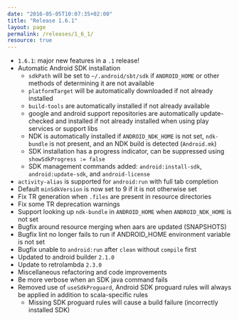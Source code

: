 ```yaml
---
date: "2016-05-05T10:07:35+02:00"
title: "Release 1.6.1"
layout: page
permalink: /releases/1_6_1/
resource: true
---
```


* `1.6.1`: major new features in a `.1` release!
* Automatic Android SDK installation
  * `sdkPath` will be set to `~/.android/sbt/sdk` if `ANDROID_HOME` or other methods of determining it are not available
  * `platformTarget` will be automatically downloaded if not already installed
  * `build-tools` are automatically installed if not already available
  * google and android support repositories are automatically update-checked and installed if not already installed when using play services or support libs
  * NDK is automatically installed if `ANDROID_NDK_HOME` is not set, `ndk-bundle` is not present, and an NDK build is detected (`Android.mk`)
  * SDK installation has a progress indicator, can be suppressed using `showSdkProgress := false`
  * SDK management commands added: `android:install-sdk`, `android:update-sdk`, and `android-license`
* `activity-alias` is supported for `android:run` with full tab completion
* Default `minSdkVersion` is now set to 9 if it is not otherwise set
* Fix TR generation when `.files` are present in resource directories
* Fix some TR deprecation warnings
* Support looking up `ndk-bundle` in `ANDROID_HOME` when `ANDROID_NDK_HOME` is not set
* Bugfix around resource merging when aars are updated (SNAPSHOTS)
* Bugfix lint no longer fails to run if ANDROID_HOME environment variable is not set
* Bugfix unable to `android:run` after `clean` without `compile` first
* Updated to android builder `2.1.0`
* Update to retrolambda `2.3.0`
* Miscellaneous refactoring and code improvements
* Be more verbose when an SDK java command fails
* Removed use of `useSdkProguard`, Android SDK proguard rules will always be applied in addition to scala-specific rules
  * Missing SDK proguard rules will cause a build failure (incorrectly installed SDK)
